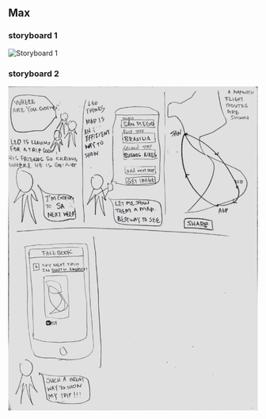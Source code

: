## Max
### storyboard 1
![Storyboard 1](/Users/MaxMao/Desktop/COGS121/images/max-storyboard2.jpg)
### storyboard 2
![Storyboard 2](/images/max-storyboard2.jpg)



